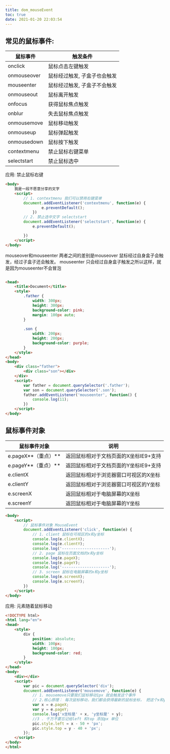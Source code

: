 ```yaml
---
title: dom_mouseEvent
toc: true
date: 2021-01-20 22:03:54
---
```

## 常见的鼠标事件:
鼠标事件	|触发条件
--|--
onclick	|鼠标点击左键触发
onmouseover	|鼠标经过触发, 子盒子也会触发
mouseenter|鼠标经过触发, 子盒子不会触发
onmouseout	|鼠标离开触发
onfocus	|获得鼠标焦点触发
onblur	|失去鼠标焦点触发
onmousemove	|鼠标移动触发
onmouseup	|鼠标弹起触发
onmousedown	|鼠标按下触发
contextmenu| 禁止鼠标右键菜单
selectstart| 禁止鼠标选中

应用: 禁止鼠标右键
```html
<body>
    我是一段不愿意分享的文字
    <script>
        // 1. contextmenu 我们可以禁用右键菜单
        document.addEventListener('contextmenu', function(e) {
                e.preventDefault();
            })
        // 2. 禁止选中文字 selectstart
        document.addEventListener('selectstart', function(e) {
            e.preventDefault();

        })
    </script>
</body>
```

mouseover和mouseenter
两者之间的差别是mouseover 鼠标经过自身盒子会触发，经过子盒子还会触发。 
mouseenter 只会经过自身盒子触发之所以这样，就是因为mouseenter不会冒泡

```html

<head>
    <title>Document</title>
    <style>
        .father {
            width: 300px;
            height: 300px;
            background-color: pink;
            margin: 100px auto;
        }
        
        .son {
            width: 200px;
            height: 200px;
            background-color: purple;
        }
    </style>
</head>
<body>
    <div class="father">
        <div class="son"></div>
    </div>
    <script>
        var father = document.querySelector('.father');
        var son = document.querySelector('.son');
        father.addEventListener('mouseenter', function() {
            console.log(11);
        })
    </script>
</body>
```




## 鼠标事件对象
鼠标事件对象|说明
--|--
e.pageX**（重点）**	|返回鼠标相对于文档页面的X坐标IE9+支持
e.pageY**（重点）**	|返回鼠标相对于文档页面的Y坐标IE9+支持
e.clientX|返回鼠标相对于浏览器窗口可视区的X坐标
e.clientY|返回鼠标相对于浏览器窗口可视区的Y坐标
e.screenX|返回鼠标相对于电脑屏幕的X坐标
e.screenY|返回鼠标相对于电脑屏幕的Y坐标

```html
<body>
    <script>
        // 鼠标事件对象 MouseEvent
        document.addEventListener('click', function(e) {
            // 1. client 鼠标在可视区的x和y坐标
            console.log(e.clientX);
            console.log(e.clientY);
            console.log('---------------------');
            // 2. page 鼠标在页面文档的x和y坐标
            console.log(e.pageX);
            console.log(e.pageY);
            console.log('---------------------');
            // 3. screen 鼠标在电脑屏幕的x和y坐标
            console.log(e.screenX);
            console.log(e.screenY);
        })
    </script>
</body>
```
应用: 元素随着鼠标移动 

```html
<!DOCTYPE html>
<html lang="en">
<head>
    <style>
        div {
            position: absolute;
            width: 100px;
            height: 100px;
            background-color: red;
        }
    </style>
</head>
<body>
    <div></div>
    <script>
        var pic = document.querySelector('div');
        document.addEventListener('mousemove', function(e) {
            // 1. mousemove只要我们鼠标移动1px 就会触发这个事件
            // 2.核心原理： 每次鼠标移动，我们都会获得最新的鼠标坐标， 把这个x和y坐标做为图片的top和left 值就可以移动图片
            var x = e.pageX;
            var y = e.pageY;
            console.log('x坐标是' + x, 'y坐标是' + y);
            //3 . 千万不要忘记给left 和top 添加px 单位
            pic.style.left = x - 50 + 'px';
            pic.style.top = y - 40 + 'px';
        });
    </script>
</body>
</html>
```

